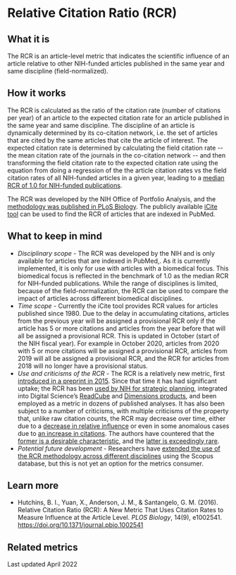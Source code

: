 # Relative Citation Ratio (RCR)

## What it is
The RCR is an article-level metric that indicates the scientific influence of an article relative to other NIH-funded articles published in the same year and same discipline (field-normalized).


## How it works
The RCR is calculated as the ratio of the citation rate (number of citations per year) of an article to the expected citation rate for an article published in the same year and same discipline. The discipline of an article is dynamically determined by its co-citation network, i.e. the set of articles that are cited by the same articles that cite the article of interest. The expected citation rate is determined by calculating the field citation rate -- the mean citation rate of the journals in the co-citation network -- and then transforming the field citation rate to the expected citation rate using the equation from doing a regression of the the article citation rates vs the field citation rates of all NIH-funded articles in a given year, leading to a [median RCR of 1.0 for NIH-funded publications](https://icite.od.nih.gov/stats).

The RCR was developed by the NIH Office of Portfolio Analysis, and the [methodology was published in PLoS Biology](https://journals.plos.org/plosbiology/article?id=10.1371/journal.pbio.1002541). The publicly available [iCite tool](https://icite.od.nih.gov/) can be used to find the RCR of articles that are indexed in PubMed.


## What to keep in mind
- *Disciplinary scope* - The RCR was developed by the NIH and is only available for articles that are indexed in PubMed,. As it is currently implemented, it is only for use with articles with a biomedical focus. This biomedical focus is reflected in the benchmark of 1.0 as the median RCR for NIH-funded publications. While the range of disciplines is limited, because of the field-normalization, the RCR can be used to compare the impact of articles across different biomedical disciplines.
- *Time scope* - Currently the iCite tool provides RCR values for articles published since 1980. Due to the delay in accumulating citations, articles from the previous year will be assigned a provisional RCR only if the article has 5 or more citations and articles from the year before that will all be assigned a provisional RCR. This is updated in October (start of the NIH fiscal year). For example in October 2020, articles from 2020 with 5 or more citations will be assigned a provisional RCR, articles from 2019 will all be assigned a provisional RCR, and the RCR for articles from 2018 will no longer have a provisional status.
- *Use and criticisms of the RCR* - The RCR is a relatively new metric, first [introduced in a preprint in 2015](https://www.biorxiv.org/content/10.1101/029629v1). Since that time it has had significant uptake; the RCR has been [used by NIH for strategic planning](https://www.nature.com/news/nih-metric-that-assesses-article-impact-stirs-debate-1.18734), integrated into Digital Science’s [ReadCube](https://www.readcube.com/home) and [Dimensions products](https://app.dimensions.ai/discover/publication), and been employed as a metric in dozens of published analyses. It has also been subject to a number of criticisms, with multiple criticisms of the property that, unlike raw citation counts, the RCR may decrease over time, either due to a [decrease in relative influence](https://journals.plos.org/plosbiology/article?id=10.1371/journal.pbio.2002536) or even in some anomalous cases due to [an increase in citations](https://www.cwts.nl/blog?article=n-q2u294&title=nihs-new-citation-metric-a-step-forward-in-quantifying-scientific-impact). The authors have countered that the [former is a desirable characteristic](https://journals.plos.org/plosbiology/article?id=10.1371/journal.pbio.2003552), and the [latter is exceedingly rare](https://journals.plos.org/plosbiology/article?id=10.1371/journal.pbio.1002541).
- *Potential future development* - Researchers have [extended the use of the RCR methodology across different disciplines](https://www.sciencedirect.com/science/article/pii/S1751157718303559) using the Scopus database, but this is not yet an option for the metrics consumer.

## Learn more
- Hutchins, B. I., Yuan, X., Anderson, J. M., & Santangelo, G. M. (2016). Relative Citation Ratio (RCR): A New Metric That Uses Citation Rates to Measure Influence at the Article Level. *PLOS Biology*, 14(9), e1002541. https://doi.org/10.1371/journal.pbio.1002541


## Related metrics

Last updated April 2022
